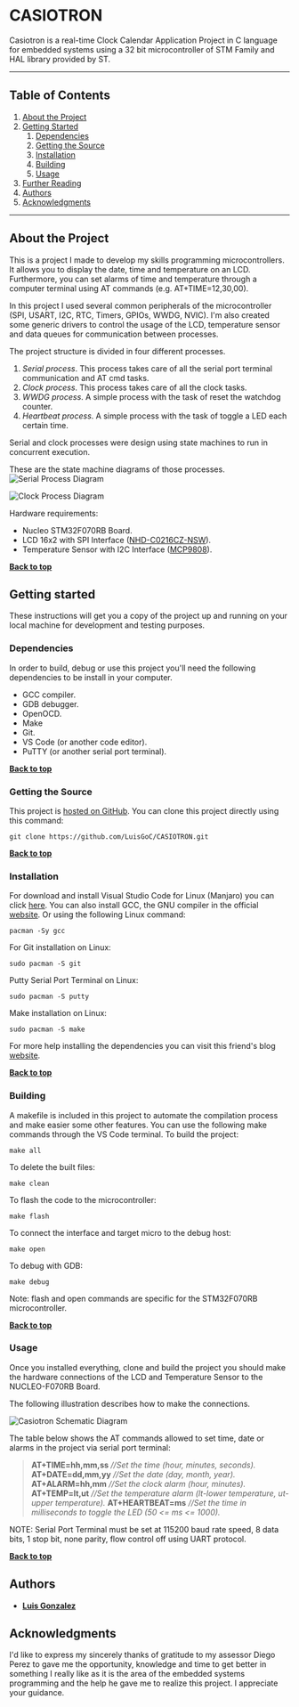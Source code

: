 # CASIOTRON

Casiotron is a real-time Clock Calendar Application Project in C language for embedded systems using a 32 bit microcontroller of STM Family and HAL library provided by ST.
___
## Table of Contents

1. [About the Project](#about-the-project)
1. [Getting Started](#getting-started)
    1. [Dependencies](#dependencies)
    1. [Getting the Source](#getting-the-source)
    1. [Installation](#installation)
    1. [Building](#building)
    1. [Usage](#usage)
1. [Further Reading](#further-reading)
1. [Authors](#authors)
1. [Acknowledgments](#acknowledgments)
___
## About the Project

This is a project I made to develop my skills programming microcontrollers. 
It allows you to display the date, time and temperature on an LCD. Furthermore, you can set alarms of time and temperature through a computer terminal using AT commands (e.g. AT+TIME=12,30,00).

In this project I used several common peripherals of the microcontroller (SPI, USART, I2C, RTC, Timers, GPIOs, WWDG, NVIC).
I'm also created some generic drivers to control the usage of the LCD, temperature sensor and data queues for communication between processes. 

The project structure is divided in four different processes.
1. _Serial process_. 
    This process takes care of all the serial port terminal communication and AT cmd tasks.
2. _Clock process_.
    This process takes care of all the clock tasks.
3. _WWDG process_. 
    A simple process with the task of reset the watchdog counter.
4. _Heartbeat process_.
    A simple process with the task of toggle a LED each certain time.

Serial and clock processes were design using state machines to run in concurrent execution.

These are the state machine diagrams of those processes.
![Serial Process Diagram](https://github.com/LuisGoC/CASIOTRON/blob/main/Serial.drawio.png)

![Clock Process Diagram](https://github.com/LuisGoC/CASIOTRON/blob/main/Clock.drawio.png)

Hardware requirements:

- Nucleo STM32F070RB Board. 
- LCD 16x2 with SPI Interface ([NHD-C0216CZ-NSW](http://www.newhavendisplay.com/specs/NHD-C0216CZ-NSW-BBW-3V3.pdf)).
- Temperature Sensor with I2C Interface ([MCP9808](https://ww1.microchip.com/downloads/en/DeviceDoc/25095A.pdf)).


**[Back to top](#table-of-contents)**

## Getting started
These instructions will get you a copy of the project up and running on your local machine for development and testing purposes.

### Dependencies
In order to build, debug or use this project you'll need the following dependencies to be install in your computer.

- GCC compiler.
- GDB debugger.
- OpenOCD.
- Make
- Git.
- VS Code (or another code editor).
- PuTTY (or another serial port terminal).

**[Back to top](#table-of-contents)**

### Getting the Source
This project is [hosted on GitHub](https://github.com/LuisGoC/CASIOTRON). You can clone this project directly using this command:

```
git clone https://github.com/LuisGoC/CASIOTRON.git
```
**[Back to top](#table-of-contents)**

### Installation
For download and install Visual Studio Code for Linux (Manjaro) you can click [here](https://snapcraft.io/install/code/manjaro).
You can also install GCC, the GNU compiler in the official [website](https://gcc.gnu.org/). Or using the following Linux command:
```
pacman -Sy gcc
```
For Git installation on Linux:
```
sudo pacman -S git
```
Putty Serial Port Terminal on Linux:
```
sudo pacman -S putty
```
Make installation on Linux:
```
sudo pacman -S make
```
For more help installing the dependencies you can visit this friend's blog [website](https://diefx.gitlab.io/).

**[Back to top](#table-of-contents)**

### Building
A makefile is included in this project to automate the compilation process and make easier some other features. You can use the following make commands through the VS Code terminal.
To build the project:
```
make all
```
To delete the built files:
```
make clean
```
To flash the code to the microcontroller:
```
make flash
```
To connect the interface and target micro to the debug host:
```
make open
```
To debug with GDB:
```
make debug
```
Note: flash and open commands are specific for the STM32F070RB microcontroller. 

**[Back to top](#table-of-contents)**

### Usage
Once you installed everything, clone and build the project you should make the hardware connections of the LCD and Temperature Sensor to the NUCLEO-F070RB Board.

The following illustration describes how to make the connections.

![Casiotron Schematic Diagram](https://github.com/LuisGoC/CASIOTRON/blob/main/Serial.drawio.png)

The table below shows the AT commands allowed to set time, date or alarms in the project via serial port terminal:

>**AT+TIME=hh,mm,ss** _//Set the time (hour, minutes, seconds)._
>**AT+DATE=dd,mm,yy** _//Set the date (day, month, year)._
>**AT+ALARM=hh,mm** _//Set the clock alarm (hour, minutes)._
>**AT+TEMP=lt,ut** _//Set the temperature alarm (lt-lower temperature, ut-upper temperature)._
>**AT+HEARTBEAT=ms** _//Set the time in milliseconds to toggle the LED (50 <= ms <= 1000)._

NOTE: Serial Port Terminal must be set at 115200 baud rate speed, 8 data bits, 1 stop bit, none parity, flow control off using UART protocol.

**[Back to top](#table-of-contents)**

## Authors
* **[Luis Gonzalez](https://github.com/LuisGoC)**

## Acknowledgments
I'd like to express my sincerely thanks of gratitude to my assessor Diego Perez to gave me the opportunity, knowledge and time to get better in something I really like as it is the area of the embedded systems programming and the help he gave me to realize this project. 
I appreciate your guidance.
